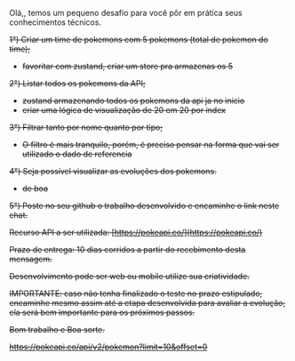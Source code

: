 Olá,, temos um pequeno desafio para você pôr em prática seus conhecimentos técnicos.

<s>1°) Criar um time de pokemons com 5 pokemons (total de pokemon do time);<s>
- favoritar com zustand, criar um store pra armazenas os 5

<s>2°) Listar todos os pokemons da API;<s>
- zustand armazenando todos os pokemons da api ja no inicio
- criar uma lógica de visualização de 20 em 20 por index

<s>3°) Filtrar tanto por nome quanto por tipo;<s>
- O filtro é mais tranquilo, porém, é preciso pensar na forma que vai ser utilizado o dado de referencia

4°) Seja possível visualizar as evoluções dos pokemons.
- de boa

5°) Poste no seu github o trabalho desenvolvido e encaminhe o link neste chat.

Recurso API a ser utilizada: [https://pokeapi.co/](https://pokeapi.co/)

Prazo de entrega: 10 dias corridos a partir do recebimento desta mensagem.

Desenvolvimento pode ser web ou mobile utilize sua criatividade.

IMPORTANTE: caso não tenha finalizado o teste no prazo estipulado, encaminhe mesmo assim até a etapa desenvolvida para avaliar a evolução, ela será bem importante para os próximos passos.

Bom trabalho e Boa sorte.

https://pokeapi.co/api/v2/pokemon?limit=10&offset=0
